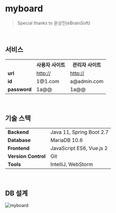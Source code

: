# myboard
> Special thanks to 윤상진(eBrainSoft)

<br/>

## 서비스
<table>
    <th></th>
    <th>사용자 사이트</th>
    <th>관리자 사이트</th>
	<tr>
		<td><strong>url<strong></td>
		<td><a href="">http://</a></td>
        <td><a href="">http://</a></td>
	</tr>
	<tr>
		<td><strong>id<strong></td>
		<td>1@1.com</td>
        <td>a@admin.com</td>
	</tr>
	<tr>
		<td><strong>password<strong></td>
		<td>1a@@</td>
        <td>1a@@</td>
	</tr>
</table>

<br/>

## 기술 스택
<table>
	<tr>
		<td><strong>Backend<strong></td>
		<td>Java 11, Spring Boot 2.7</td>
	</tr>
	<tr>
		<td><strong>Database<strong></td>
		<td>MariaDB 10.6</td>
	</tr>
	<tr>
		<td><strong>Frontend<strong></td>
		<td>JavaScript ES6, Vue.js 2</td>
	</tr>
	<tr>
		<td><strong>Version Control<strong></td>
		<td>Git</td>
	</tr>
    <tr>
		<td><strong>Tools<strong></td>
		<td>IntelliJ, WebStorm</td>
	</tr>
</table>

<br/>

## DB 설계
![myboard](https://user-images.githubusercontent.com/68311318/175452981-3b0d3fd8-5b18-443d-b1d0-45d2b0ea85bb.png)
